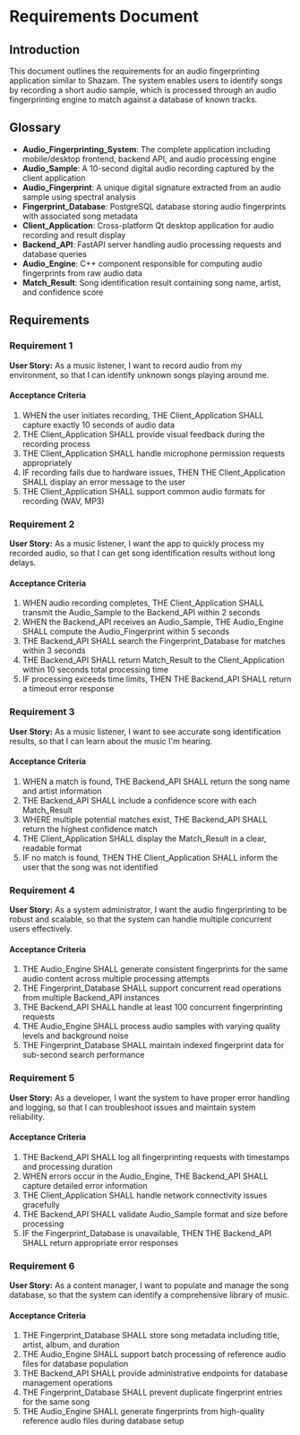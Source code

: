 # Requirements Document

## Introduction

This document outlines the requirements for an audio fingerprinting application similar to Shazam. The system enables users to identify songs by recording a short audio sample, which is processed through an audio fingerprinting engine to match against a database of known tracks.

## Glossary

- **Audio_Fingerprinting_System**: The complete application including mobile/desktop frontend, backend API, and audio processing engine
- **Audio_Sample**: A 10-second digital audio recording captured by the client application
- **Audio_Fingerprint**: A unique digital signature extracted from an audio sample using spectral analysis
- **Fingerprint_Database**: PostgreSQL database storing audio fingerprints with associated song metadata
- **Client_Application**: Cross-platform Qt desktop application for audio recording and result display
- **Backend_API**: FastAPI server handling audio processing requests and database queries
- **Audio_Engine**: C++ component responsible for computing audio fingerprints from raw audio data
- **Match_Result**: Song identification result containing song name, artist, and confidence score

## Requirements

### Requirement 1

**User Story:** As a music listener, I want to record audio from my environment, so that I can identify unknown songs playing around me.

#### Acceptance Criteria

1. WHEN the user initiates recording, THE Client_Application SHALL capture exactly 10 seconds of audio data
2. THE Client_Application SHALL provide visual feedback during the recording process
3. THE Client_Application SHALL handle microphone permission requests appropriately
4. IF recording fails due to hardware issues, THEN THE Client_Application SHALL display an error message to the user
5. THE Client_Application SHALL support common audio formats for recording (WAV, MP3)

### Requirement 2

**User Story:** As a music listener, I want the app to quickly process my recorded audio, so that I can get song identification results without long delays.

#### Acceptance Criteria

1. WHEN audio recording completes, THE Client_Application SHALL transmit the Audio_Sample to the Backend_API within 2 seconds
2. WHEN the Backend_API receives an Audio_Sample, THE Audio_Engine SHALL compute the Audio_Fingerprint within 5 seconds
3. THE Backend_API SHALL search the Fingerprint_Database for matches within 3 seconds
4. THE Backend_API SHALL return Match_Result to the Client_Application within 10 seconds total processing time
5. IF processing exceeds time limits, THEN THE Backend_API SHALL return a timeout error response

### Requirement 3

**User Story:** As a music listener, I want to see accurate song identification results, so that I can learn about the music I'm hearing.

#### Acceptance Criteria

1. WHEN a match is found, THE Backend_API SHALL return the song name and artist information
2. THE Backend_API SHALL include a confidence score with each Match_Result
3. WHERE multiple potential matches exist, THE Backend_API SHALL return the highest confidence match
4. THE Client_Application SHALL display the Match_Result in a clear, readable format
5. IF no match is found, THEN THE Client_Application SHALL inform the user that the song was not identified

### Requirement 4

**User Story:** As a system administrator, I want the audio fingerprinting to be robust and scalable, so that the system can handle multiple concurrent users effectively.

#### Acceptance Criteria

1. THE Audio_Engine SHALL generate consistent fingerprints for the same audio content across multiple processing attempts
2. THE Fingerprint_Database SHALL support concurrent read operations from multiple Backend_API instances
3. THE Backend_API SHALL handle at least 100 concurrent fingerprinting requests
4. THE Audio_Engine SHALL process audio samples with varying quality levels and background noise
5. THE Fingerprint_Database SHALL maintain indexed fingerprint data for sub-second search performance

### Requirement 5

**User Story:** As a developer, I want the system to have proper error handling and logging, so that I can troubleshoot issues and maintain system reliability.

#### Acceptance Criteria

1. THE Backend_API SHALL log all fingerprinting requests with timestamps and processing duration
2. WHEN errors occur in the Audio_Engine, THE Backend_API SHALL capture detailed error information
3. THE Client_Application SHALL handle network connectivity issues gracefully
4. THE Backend_API SHALL validate Audio_Sample format and size before processing
5. IF the Fingerprint_Database is unavailable, THEN THE Backend_API SHALL return appropriate error responses

### Requirement 6

**User Story:** As a content manager, I want to populate and manage the song database, so that the system can identify a comprehensive library of music.

#### Acceptance Criteria

1. THE Fingerprint_Database SHALL store song metadata including title, artist, album, and duration
2. THE Audio_Engine SHALL support batch processing of reference audio files for database population
3. THE Backend_API SHALL provide administrative endpoints for database management operations
4. THE Fingerprint_Database SHALL prevent duplicate fingerprint entries for the same song
5. THE Audio_Engine SHALL generate fingerprints from high-quality reference audio files during database setup